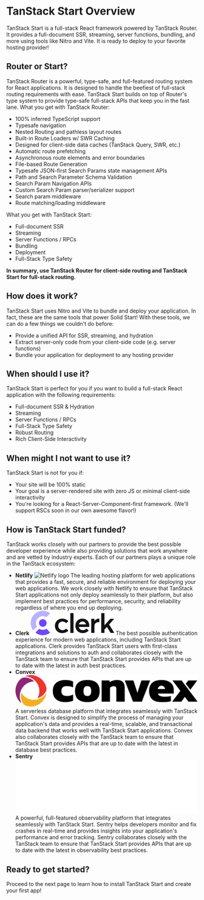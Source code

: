 # TanStack Start Overview
TanStack Start is a full-stack React framework powered by TanStack Router. It provides a full-document SSR, streaming, server functions, bundling, and more using tools like Nitro and Vite. It is ready to deploy to your favorite hosting provider!
## Router or Start?
TanStack Router is a powerful, type-safe, and full-featured routing system for React applications. It is designed to handle the beefiest of full-stack routing requirements with ease. TanStack Start builds on top of Router's type system to provide type-safe full-stack APIs that keep you in the fast lane.
What you get with TanStack Router:
  * 100% inferred TypeScript support
  * Typesafe navigation
  * Nested Routing and pathless layout routes
  * Built-in Route Loaders w/ SWR Caching
  * Designed for client-side data caches (TanStack Query, SWR, etc.)
  * Automatic route prefetching
  * Asynchronous route elements and error boundaries
  * File-based Route Generation
  * Typesafe JSON-first Search Params state management APIs
  * Path and Search Parameter Schema Validation
  * Search Param Navigation APIs
  * Custom Search Param parser/serializer support
  * Search param middleware
  * Route matching/loading middleware


What you get with TanStack Start:
  * Full-document SSR
  * Streaming
  * Server Functions / RPCs
  * Bundling
  * Deployment
  * Full-Stack Type Safety


**In summary, use TanStack Router for client-side routing and TanStack Start for full-stack routing.**
## How does it work?
TanStack Start uses Nitro and Vite to bundle and deploy your application. In fact, these are the same tools that power Solid Start! With these tools, we can do a few things we couldn't do before:
  * Provide a unified API for SSR, streaming, and hydration
  * Extract server-only code from your client-side code (e.g. server functions)
  * Bundle your application for deployment to any hosting provider


## When should I use it?
TanStack Start is perfect for you if you want to build a full-stack React application with the following requirements:
  * Full-document SSR & Hydration
  * Streaming
  * Server Functions / RPCs
  * Full-Stack Type Safety
  * Robust Routing
  * Rich Client-Side Interactivity


## When might I not want to use it?
TanStack Start is not for you if:
  * Your site will be 100% static
  * Your goal is a server-rendered site with zero JS or minimal client-side interactivity
  * You're looking for a React-Server-Component-first framework. (We'll support RSCs soon in our own awesome flavor!)


## How is TanStack Start funded?
TanStack works closely with our partners to provide the best possible developer experience while also providing solutions that work anywhere and are vetted by industry experts. Each of our partners plays a unique role in the TanStack ecosystem:
  * **Netlify** ![Netlify logo](https://raw.githubusercontent.com/tanstack/tanstack.com/main/app/images/netlify-light.svg) The leading hosting platform for web applications that provides a fast, secure, and reliable environment for deploying your web applications. We work closely with Netlify to ensure that TanStack Start applications not only deploy seamlessly to their platform, but also implement best practices for performance, security, and reliability regardless of where you end up deploying.
  * **Clerk** ![Convex logo](https://raw.githubusercontent.com/tanstack/tanstack.com/main/app/images/clerk-logo-light.svg) The best possible authentication experience for modern web applications, including TanStack Start applications. Clerk provides TanStack Start users with first-class integrations and solutions to auth and collaborates closely with the TanStack team to ensure that TanStack Start provides APIs that are up to date with the latest in auth best practices.
  * **Convex** ![Convex logo](https://raw.githubusercontent.com/tanstack/tanstack.com/main/app/images/convex-color.svg) A serverless database platform that integrates seamlessly with TanStack Start. Convex is designed to simplify the process of managing your application's data and provides a real-time, scalable, and transactional data backend that works well with TanStack Start applications. Convex also collaborates closely with the TanStack team to ensure that TanStack Start provides APIs that are up to date with the latest in database best practices.
  * **Sentry** ![Convex logo](https://raw.githubusercontent.com/tanstack/tanstack.com/main/app/images/sentry-wordmark-light.svg) A powerful, full-featured observability platform that integrates seamlessly with TanStack Start. Sentry helps developers monitor and fix crashes in real-time and provides insights into your application's performance and error tracking. Sentry collaborates closely with the TanStack team to ensure that TanStack Start provides APIs that are up to date with the latest in observability best practices.


## Ready to get started?
Proceed to the next page to learn how to install TanStack Start and create your first app!
